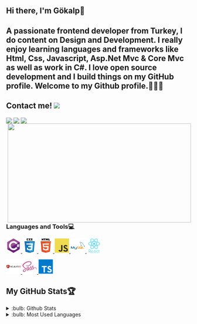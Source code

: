  ## Hi there, I'm Gökalp👋 
<h2 align="left">A passionate frontend developer from Turkey, I do content on Design and Development. I really enjoy learning languages and frameworks like Html, Css, Javascript, Asp.Net Mvc & Core Mvc as well as work in C#. I love open source development and I build things on my GitHub profile. Welcome to my Github profile.👩🏻‍💻</h2>

<h2 align='left'> Contact me! <img src='https://raw.githubusercontent.com/ShahriarShafin/ShahriarShafin/main/Assets/handshake.gif' width="70px"> </h2>
<a href = 'https://linkedin.com/in/gökalp-avcu-204b741a8'> <img width ='32px' align= 'center' src="https://raw.githubusercontent.com/rahulbanerjee26/githubAboutMeGenerator/main/icons/linked-in-alt.svg"/></a>
<a href = 'https://www.twitter.com/gokalpavcu'> <img width = '32px' align= 'center' src="https://raw.githubusercontent.com/rahulbanerjee26/githubAboutMeGenerator/main/icons/twitter.svg"/></a>
<a href = 'https://www.instagram.com/gokalpavcu'> <img width = '32px' align= 'center' src="https://raw.githubusercontent.com/rahulbanerjee26/githubAboutMeGenerator/main/icons/instagram.svg"/></a>

<img src="https://github.com/adriantwarog/adriantwarog/blob/f18f21d501c68faff89e036755b92c53e341e8c1/ipad%20learning.gif" align="right" width="500" height="270" />

<h3 align="left">Languages and Tools💻</h3>
<p align="left"> <a href="https://www.w3schools.com/cs/" target="_blank"> <img src="https://raw.githubusercontent.com/devicons/devicon/master/icons/csharp/csharp-original.svg" alt="csharp" width="40" height="40"/> </a> <a href="https://www.w3schools.com/css/" target="_blank"> <img src="https://raw.githubusercontent.com/devicons/devicon/master/icons/css3/css3-original-wordmark.svg" alt="css3" width="40" height="40"/> </a> <a href="https://www.w3.org/html/" target="_blank"> <img src="https://raw.githubusercontent.com/devicons/devicon/master/icons/html5/html5-original-wordmark.svg" alt="html5" width="40" height="40"/> </a> <a href="https://developer.mozilla.org/en-US/docs/Web/JavaScript" target="_blank"> <img src="https://raw.githubusercontent.com/devicons/devicon/master/icons/javascript/javascript-original.svg" alt="javascript" width="40" height="40"/> </a> <a href="https://www.mysql.com/" target="_blank"> <img src="https://raw.githubusercontent.com/devicons/devicon/master/icons/mysql/mysql-original-wordmark.svg" alt="mysql" width="40" height="40"/> </a> <a href="https://reactjs.org/" target="_blank"> <img src="https://raw.githubusercontent.com/devicons/devicon/master/icons/react/react-original-wordmark.svg" alt="react" width="40" height="40"/> </a> </p>
<p align="left"> <a href="https://angular.io" target="_blank"> <img src="https://raw.githubusercontent.com/devicons/devicon/master/icons/angularjs/angularjs-original-wordmark.svg" alt="angularjs" width="40" height="40"/> </a> <a href="https://sass-lang.com" target="_blank"> <img src="https://raw.githubusercontent.com/devicons/devicon/master/icons/sass/sass-original.svg" alt="sass" width="40" height="40"/> </a> <a href="https://www.typescriptlang.org/" target="_blank"> <img src="https://raw.githubusercontent.com/devicons/devicon/master/icons/typescript/typescript-original.svg" alt="typescript" width="40" height="40"/> </a> </p>


<h2>My GitHub Stats🏆</h2>
<p align="center"><details>
<summary>:bulb: Github Stats</summary>
<img src="https://github-readme-stats.vercel.app/api?username=GokalpAvcu&theme=tokyonight" >
 </details>
 
 <details>
<summary>:bulb: Most Used Languages</summary>
<img src="https://github-readme-stats.vercel.app/api/top-langs/?username=GokalpAvcu&langs_count=10&theme=tokyonight&layout=compact" alt="GokalpAvcu:: Top Langs" />
 </details></p>






